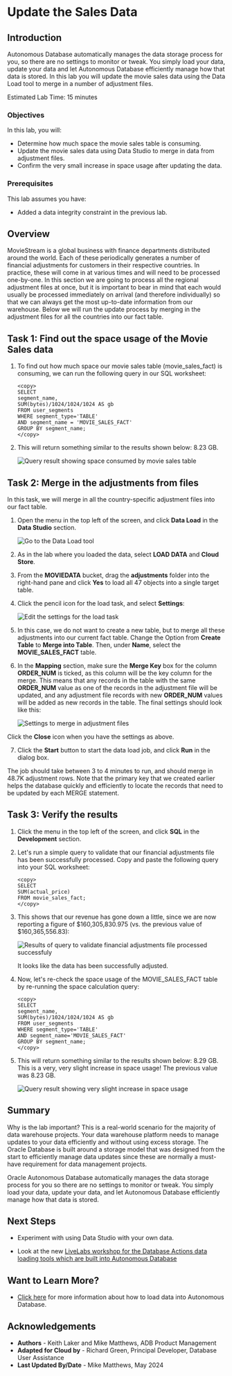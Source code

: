 ﻿# Update the Sales Data

## Introduction

Autonomous Database automatically manages the data storage process for you, so there are no settings to monitor or tweak. You simply load your data, update your data and let Autonomous Database efficiently manage how that data is stored. In this lab you will update the movie sales data using the Data Load tool to merge in a number of adjustment files.

Estimated Lab Time: 15 minutes

### Objectives

In this lab, you will:

*   Determine how much space the movie sales table is consuming.
*   Update the movie sales data using Data Studio to merge in data from adjustment files.
*   Confirm the very small increase in space usage after updating the data.

### Prerequisites

This lab assumes you have:

- Added a data integrity constraint in the previous lab.

## Overview 
MovieStream is a global business with finance departments distributed around the world. Each of these periodically generates a number of financial adjustments for customers in their respective countries. In practice, these will come in at various times and will need to be processed one-by-one. In this section we are going to process all the regional adjustment files at once, but it is important to bear in mind that each would usually be processed immediately on arrival (and therefore individually) so that we can always get the most up-to-date information from our warehouse. Below we will run the update process by merging in the adjustment files for all the countries into our fact table.


## Task 1: Find out the space usage of the Movie Sales data

1. To find out how much space our movie sales table (movie\_sales\_fact) is consuming, we can run the following query in our SQL worksheet:

    ```
    <copy>
    SELECT
    segment_name,
    SUM(bytes)/1024/1024/1024 AS gb
    FROM user_segments
    WHERE segment_type='TABLE'
    AND segment_name = 'MOVIE_SALES_FACT'
    GROUP BY segment_name;
    </copy>
    ```

2. This will return something similar to the results shown below: 8.23 GB.

    ![Query result showing space consumed by movie sales table](images/initialsize.png)


## Task 2: Merge in the adjustments from files

In this task, we will merge in all the country-specific adjustment files into our fact table.

1. Open the menu in the top left of the screen, and click **Data Load** in the **Data Studio** section.

    ![Go to the Data Load tool](images/menudataload.png)

2. As in the lab where you loaded the data, select **LOAD DATA** and **Cloud Store**.

3. From the **MOVIEDATA** bucket, drag the **adjustments** folder into the right-hand pane and click **Yes** to load all 47 objects into a single target table.

4. Click the pencil icon for the load task, and select **Settings**:

    ![Edit the settings for the load task](images/editmerge.png)

5. In this case, we do not want to create a new table, but to merge all these adjustments into our current fact table. Change the Option from **Create Table** to **Merge into Table**. Then, under **Name**, select the **MOVIE\_SALES\_FACT** table.

6. In the **Mapping** section, make sure the **Merge Key** box for the column **ORDER\_NUM** is ticked, as this column will be the key column for the merge. This means that any records in the table with the same **ORDER\_NUM** value as one of the records in the adjustment file will be updated, and any adjustment file records with new **ORDER\_NUM** values will be added as new records in the table. The final settings should look like this:

    ![Settings to merge in adjustment files](images/mergeconfig.png)

Click the **Close** icon when you have the settings as above.

7. Click the **Start** button to start the data load job, and click **Run** in the dialog box.

The job should take between 3 to 4 minutes to run, and should merge in 48.7K adjustment rows. Note that the primary key that we created earlier helps the database quickly and efficiently to locate the records that need to be updated by each MERGE statement.

## Task 3: Verify the results

1. Click the menu in the top left of the screen, and click **SQL** in the **Development** section.

2. Let's run a simple query to validate that our financial adjustments file has been successfully processed. Copy and paste the following query into your SQL worksheet:

    ```
    <copy>
	SELECT
    SUM(actual_price)
    FROM movie_sales_fact;
	</copy>
    ```

4. This shows that our revenue has gone down a little, since we are now reporting a figure of $160,305,830.975 (vs. the previous value of $160,365,556.83):

    ![Results of query to validate financial adjustments file processed successfuly](images/queryaftermerge.png)

	It looks like the data has been successfully adjusted.

5. Now, let's re-check the space usage of the MOVIE\_SALES\_FACT table by re-running the space calculation query:

    ```
    <copy>
	SELECT
    segment_name,
    SUM(bytes)/1024/1024/1024 AS gb
    FROM user_segments
    WHERE segment_type='TABLE'
    AND segment_name='MOVIE_SALES_FACT'
    GROUP BY segment_name;
	</copy>
    ```

6. This will return something similar to the results shown below: 8.29 GB. This is a very, very slight increase in space usage! The previous value was 8.23 GB.

    ![Query result showing very slight increase in space usage](images/sizeaftermerge.png)


## Summary

Why is the lab important? This is a real-world scenario for the majority of data warehouse projects. Your data warehouse platform needs to manage updates to your data efficiently and without using excess storage. The Oracle Database is built around a storage model that was designed from the start to efficiently manage data updates since these are normally a must-have requirement for data management projects.

Oracle Autonomous Database automatically manages the data storage process for you so there are no settings to monitor or tweak. You simply load your data, update your data, and let Autonomous Database efficiently manage how that data is stored.

## Next Steps

- Experiment with using Data Studio with your own data.

- Look at the new [LiveLabs workshop for the Database Actions data loading tools which are built into Autonomous Database](https://livelabs.oracle.com/pls/apex/dbpm/r/livelabs/view-workshop?wid=789)

## Want to Learn More?

- [Click here](https://docs.oracle.com/en/cloud/paas/autonomous-database/adbsa/load-data.html#GUID-1351807C-E3F7-4C6D-AF83-2AEEADE2F83E) for more information about how to load data into Autonomous Database. 

## **Acknowledgements**

* **Authors** - Keith Laker and Mike Matthews, ADB Product Management
* **Adapted for Cloud by** - Richard Green, Principal Developer, Database User Assistance
* **Last Updated By/Date** - Mike Matthews, May 2024
